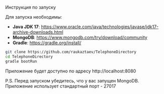 Инструкция по запуску

Для запуска необходимы:
- **Java JDK 17**: https://www.oracle.com/java/technologies/javase/jdk17-archive-downloads.html
- **MongoDB**: https://www.mongodb.com/try/download/community
- **Gradle**: https://gradle.org/install/

```bash
git clone https://github.com/raukaztaev/TelephoneDirectory
cd TelephoneDirectory
gradle bootRun
```
Приложение будет доступно по адресу http://localhost:8080

P.S. Перед запуском убедитесь, что у вас запущен MongoDB. Приложение использует стандартный порт - 27017
